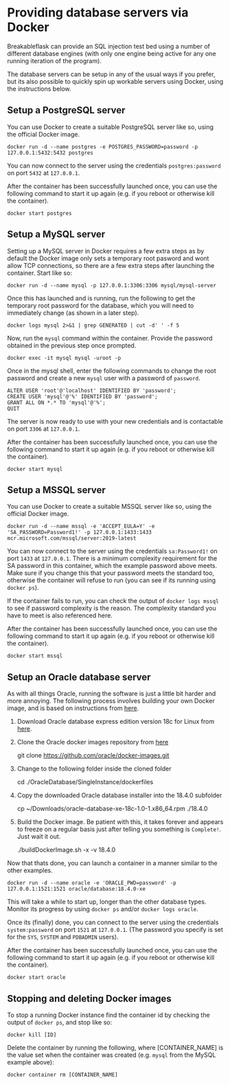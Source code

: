 # Providing database servers via Docker

Breakableflask can provide an SQL injection test bed using a number of different database engines (with only one engine being active for any one running iteration of the program).

The database servers can be setup in any of the usual ways if you prefer, but its also possible to quickly spin up workable servers using Docker, using the instructions below.

## Setup a PostgreSQL server

You can use Docker to create a suitable PostgreSQL server like so, using the official Docker image.

    docker run -d --name postgres -e POSTGRES_PASSWORD=password -p 127.0.0.1:5432:5432 postgres

You can now connect to the server using the credentials `postgres:password` on port `5432` at `127.0.0.1`.

After the container has been successfully launched once, you can use the following command to start it up again (e.g. if you reboot or otherwise kill the container).

    docker start postgres


## Setup a MySQL server

Setting up a MySQL server in Docker requires a few extra steps as by default the Docker image only sets a temporary root pasword and wont allow TCP connections, so there are a few extra steps after launching the container. Start like so:

    docker run -d --name mysql -p 127.0.0.1:3306:3306 mysql/mysql-server

Once this has launched and is running, run the following to get the temporary root password for the database, which you will need to immediately change (as shown in a later step).

    docker logs mysql 2>&1 | grep GENERATED | cut -d' ' -f 5

Now, run the `mysql` command within the container. Provide the password obtained in the previous step once prompted. 

    docker exec -it mysql mysql -uroot -p

Once in the mysql shell, enter the following commands to change the root password and create a new `mysql` user with a password of `password`.

    ALTER USER 'root'@'localhost' IDENTIFIED BY 'password';
    CREATE USER 'mysql'@'%' IDENTIFIED BY 'password';
    GRANT ALL ON *.* TO 'mysql'@'%';
    QUIT

The server is now ready to use with your new credentials and is contactable on port `3306` at `127.0.0.1`.

After the container has been successfully launched once, you can use the following command to start it up again (e.g. if you reboot or otherwise kill the container).

    docker start mysql


## Setup a MSSQL server

You can use Docker to create a suitable MSSQL server like so, using the official Docker image.

    docker run -d --name mssql -e 'ACCEPT_EULA=Y' -e 'SA_PASSWORD=Password1!' -p 127.0.0.1:1433:1433 mcr.microsoft.com/mssql/server:2019-latest

You can now connect to the server using the credentials `sa:Password1!` on port `1433` at `127.0.0.1`. There is a minimum complexity requirement for the SA password in this container, which the example password above meets. Make sure if you change this that your password meets the standard too, otherwise the container will refuse to run (you can see if its running using `docker ps`). 

If the container fails to run, you can check the output of `docker logs mssql` to see if password complexity is the reason. The complexity standard you have to meet is also referenced here.

After the container has been successfully launched once, you can use the following command to start it up again (e.g. if you reboot or otherwise kill the container).

    docker start mssql


## Setup an Oracle database server

As with all things Oracle, running the software is just a little bit harder and more annoying. The following process involves building your own Docker image, and is based on instructions from [here](https://www.petefreitag.com/item/886.cfm).

1. Download Oracle database express edition version 18c for Linux from [here](https://www.oracle.com/database/technologies/xe-downloads.html).

2. Clone the Oracle docker images repository from [here](https://github.com/oracle/docker-images)

    git clone https://github.com/oracle/docker-images.git

3. Change to the following folder inside the cloned folder

    cd ./OracleDatabase/SingleInstance/dockerfiles

4. Copy the downloaded Oracle database installer into the 18.4.0 subfolder

    cp ~/Downloads/oracle-database-xe-18c-1.0-1.x86_64.rpm ./18.4.0

5. Build the Docker image.  Be patient with this, it takes forever and appears to freeze on a regular basis just after telling you something is `Complete!`. Just wait it out.
    
    ./buildDockerImage.sh -x -v 18.4.0


Now that thats done, you can launch a container in a manner similar to the other examples.  

    docker run -d --name oracle -e 'ORACLE_PWD=password' -p 127.0.0.1:1521:1521 oracle/database:18.4.0-xe

This will take a while to start up, longer than the other database types. Monitor its progress by using `docker ps` and/or `docker logs oracle`.

Once its (finally) done, you can connect to the server using the credentials `system:password` on port `1521` at `127.0.0.1`.  (The password you specify is set for the `SYS`, `SYSTEM` and `PDBADMIN` users).

After the container has been successfully launched once, you can use the following command to start it up again (e.g. if you reboot or otherwise kill the container).

    docker start oracle


## Stopping and deleting Docker images

To stop a running Docker instance find the container id by checking the output of `docker ps`, and stop like so:

    docker kill [ID]

Delete the container by running the following, where [CONTAINER_NAME] is the value set when the container was created  (e.g. `mysql` from the MySQL example above):

    docker container rm [CONTAINER_NAME]
